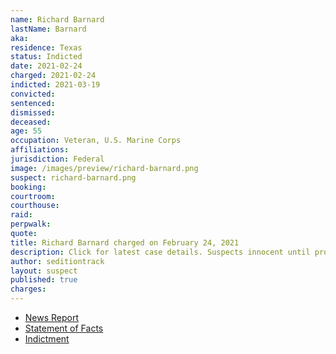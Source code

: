 ```yaml
---
name: Richard Barnard
lastName: Barnard
aka:
residence: Texas
status: Indicted
date: 2021-02-24
charged: 2021-02-24
indicted: 2021-03-19
convicted: 
sentenced: 
dismissed: 
deceased:
age: 55
occupation: Veteran, U.S. Marine Corps
affiliations:
jurisdiction: Federal
image: /images/preview/richard-barnard.png
suspect: richard-barnard.png
booking:
courtroom:
courthouse:
raid:
perpwalk:
quote:
title: Richard Barnard charged on February 24, 2021
description: Click for latest case details. Suspects innocent until proven guilty.
author: seditiontrack
layout: suspect
published: true
charges:
---
```

- [News Report](https://www.dailymail.co.uk/news/article-9360743/Two-men-charged-Capitol-riot-posted-video-claiming-crashed-White-House.html)
- [Statement of Facts](https://www.justice.gov/usao-dc/case-multi-defendant/file/1378401/download)
- [Indictment](https://www.justice.gov/usao-dc/case-multi-defendant/file/1378236/download)
